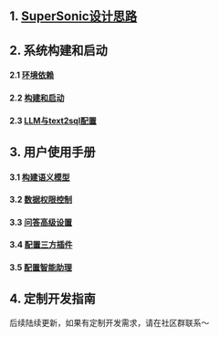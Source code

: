 
## 1. [SuperSonic设计思路](https://github.com/tencentmusic/supersonic/wiki/SuperSonic设计思路)

## 2. 系统构建和启动
#### 2.1 [环境依赖](https://github.com/tencentmusic/supersonic/wiki/环境依赖)
#### 2.2 [构建和启动](https://github.com/tencentmusic/supersonic/wiki/构建和启动)
#### 2.3 [LLM与text2sql配置](https://github.com/tencentmusic/supersonic/wiki/LLM与text2sql配置)

## 3. 用户使用手册
#### 3.1 [构建语义模型](https://github.com/tencentmusic/supersonic/wiki/构建语义模型)
#### 3.2 [数据权限控制](https://github.com/tencentmusic/supersonic/wiki/数据权限控制)
#### 3.3 [问答高级设置](https://github.com/tencentmusic/supersonic/wiki/问答高级设置)
#### 3.4 [配置三方插件](https://github.com/tencentmusic/supersonic/wiki/配置第三方插件)
#### 3.5 [配置智能助理](https://github.com/tencentmusic/supersonic/wiki/配置智能助理)

## 4. 定制开发指南

后续陆续更新，如果有定制开发需求，请在社区群联系～